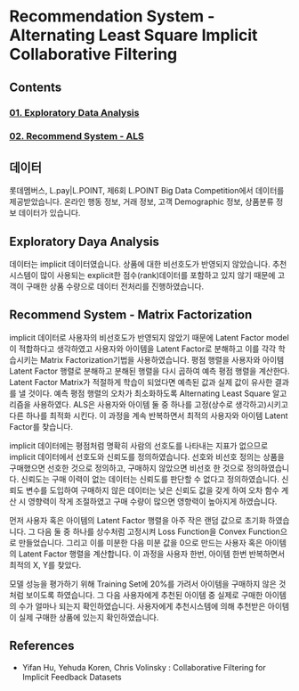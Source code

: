 # Recommendation System - Alternating Least Square Implicit Collaborative Filtering

## Contents
### [01. Exploratory Data Analysis](https://github.com/hojisu/recommendation-project/tree/master/01-Exploratory-Data-Analysis)
### [02. Recommend System - ALS](https://github.com/hojisu/recommendation-project/tree/master/02-Recommend-System-ALS)

## 데이터
롯데멤버스, L.pay|L.POINT, 제6회 L.POINT Big Data Competition에서 데이터를 제공받았습니다.
온라인 행동 정보, 거래 정보, 고객 Demographic 정보, 상품분류 정보 데이터가 있습니다.

## Exploratory Daya Analysis
데이터는 implicit 데이터였습니다. 상품에 대한 비선호도가 반영되지 않았습니다. 추천시스템이 많이 사용되는 explicit한 점수(rank)데이터를 포함하고 있지 않기 때문에 고객이 구매한 상품 수량으로 데이터 전처리를 진행하였습니다. 

## Recommend System - Matrix Factorization
implicit 데이터로 사용자의 비선호도가 반영되지 않았기 때문에 Latent Factor model이 적합하다고 생각하였고 사용자와 아이템을 Latent Factor로 분해하고 이를 각각 학습시키는 Matrix Factorization기법을 사용하였습니다. 평점 행렬을 사용자와 아이템 Latent Factor 행렬로 분해하고 분해된 행렬을 다시 곱하여 예측 평점 행렬을 계산한다. Latent Factor Matrix가 적절하게 학습이 되었다면 예측된 값과 실제 값이 유사한 결과를 낼 것이다. 예측 평점 행렬의 오차가 최소화하도록 Alternating Least Square 알고리즘을 사용하였다. ALS은 사용자와 아이템 둘 중 하나를 고정(상수로 생각하고)시키고 다른 하나를 최적화 시킨다. 이 과정을 계속 반복하면서 최적의 사용자와 아이템 Latent Factor를 찾습니다.

implicit 데이터에는 평점처럼 명확히 사람의 선호도를 나타내는 지표가 없으므로 implicit 데이터에서 선호도와 신뢰도를 정의하였습니다. 선호와 비선호 정의는 상품을 구매했으면 선호한 것으로 정의하고, 구매하지 않았으면 비선호 한 것으로 정의하였습니다. 신뢰도는 구매 이력이 없는 데이터는 신뢰도를 판단할 수 없다고 정의하였습니다. 신뢰도 변수를 도입하여 구매하지 않은 데이터는 낮은 신뢰도 값을 갖게 하여 오차 함수 계산 시 영향력이 작게 조절하였고 구매 수량이 많으면 영향력이 높아지게 하였습니다.

먼저 사용자 혹은 아이템의 Latent Factor 행렬을 아주 작은 랜덤 값으로 초기화 하였습니다. 그 다음 둘 중 하나를 상수처럼 고정시켜 Loss Function을 
Convex Function으로 만들었습니다. 그리고 이를 미분한 다음 미분 값을 0으로 만드는 사용자 혹은 아이템의 Latent Factor 행렬을 계산합니다. 이 과정을 사용자 한번, 아이템 한번 반복하면서 최적의 X, Y를 찾았다.

모델 성능을 평가하기 위해 Training Set에 20%를 가려서 아이템을 구매하지 않은 것처럼 보이도록 하였습니다. 그 다음 사용자에게 추천된 아이템 중 실제로 구매한 아이템의 수가 얼마나 되는지 확인하였습니다. 사용자에게 추천시스템에 의해 추천받은 아이템이 실제 구매한 상품에 있는지 확인하였습니다.

## References
- Yifan Hu, Yehuda Koren, Chris Volinsky : Collaborative Filtering for Implicit Feedback Datasets

